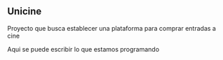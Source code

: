 ## Unicine

Proyecto que busca establecer una plataforma para comprar entradas a cine

Aqui se puede escribir lo que estamos programando